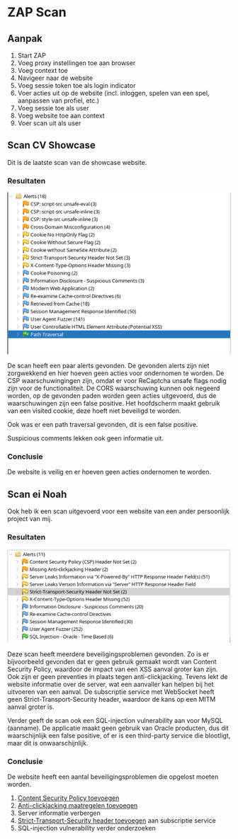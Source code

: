 # ZAP Scan

## Aanpak

1. Start ZAP
2. Voeg proxy instellingen toe aan browser
3. Voeg context toe
4. Navigeer naar de website
5. Voeg sessie token toe als login indicator
6. Voer acties uit op de website (incl. inloggen, spelen van een spel, aanpassen van profiel, etc.)
7. Voeg sessie toe als user
8. Voeg website toe aan context
9. Voer scan uit als user

## Scan CV Showcase
Dit is de laatste scan van de showcase website.

### Resultaten
![ZAP Scan CV Showcase](./images/zap_scan.png)

De scan heeft een paar alerts gevonden. De gevonden alerts zijn niet zorgwekkend en hier hoeven geen acties voor ondernomen te worden. De CSP waarschuwingingen zijn, omdat er voor ReCaptcha unsafe flags nodig zijn voor de functionaliteit. De CORS waarschuwing kunnen ook negeerd worden, op de gevonden paden worden geen acties uitgevoerd, dus de waarschuwingen zijn een false positive. Het hoofdscherm maakt gebruik van een visited cookie, deze hoeft niet beveiligd te worden.

Ook was er een path traversal gevonden, dit is een false positive.

Suspicious comments lekken ook geen informatie uit.

### Conclusie
De website is veilig en er hoeven geen acties ondernomen te worden.

## Scan ei Noah

Ook heb ik een scan uitgevoerd voor een website van een ander persoonlijk project van mij. 

### Resultaten
![Zap Scan Ei Noah](./images/zap_scan_ei-noah.png)

Deze scan heeft meerdere beveiligingsproblemen gevonden. Zo is er bijvoorbeeld gevonden dat er geen gebruik gemaakt wordt van Content Security Policy, waardoor de impact van een XSS aanval groter kan zijn. Ook zijn er geen preventies in plaats tegen anti-clickjacking. Tevens lekt de website informatie over de server, wat een aanvaller kan helpen bij het uitvoeren van een aanval. De subscriptie service met WebSocket heeft geen Strict-Transport-Security header, waardoor de kans op een MITM aanval groter is. 

Verder geeft de scan ook een SQL-injection vulnerability aan voor MySQL (aanname). De applicatie maakt geen gebruik van Oracle producten, dus dit waarschijnlijk een false positive, of er is een third-party service die blootligt, maar dit is onwaarschijnlijk.

### Conclusie
De website heeft een aantal beveiligingsproblemen die opgelost moeten worden.

1. [Content Security Policy toevoegen](https://developer.mozilla.org/en-US/docs/Web/HTTP/CSP)
2. [Anti-clickjacking maatregelen toevoegen](https://cheatsheetseries.owasp.org/cheatsheets/Clickjacking_Defense_Cheat_Sheet.html)
3. Server informatie verbergen
4. [Strict-Transport-Security header toevoegen](https://cheatsheetseries.owasp.org/cheatsheets/HTTP_Strict_Transport_Security_Cheat_Sheet.html) aan subscriptie service
5. SQL-injection vulnerability verder onderzoeken
